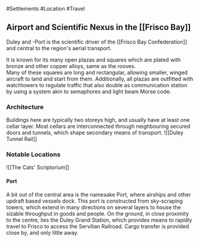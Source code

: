  #Settlements #Location #Travel 
## Airport and Scientific Nexus in the [[Frisco Bay]]


Duley and -Port is the scientific driver of the [[Frisco Bay Confederation]] and central to the region's aerial transport. 

It is known for its many open plazas and squares which are plated with bronze and other copper alloys, same as the rooves.  
Many of these squares are long and rectangular, allowing smaller, winged aircraft to land and start from them. Additionally, all plazas are outfitted with watchtowers to regulate traffic that also double as communication station by using a system akin to semaphores and light beam Morse code. 
### Architecture
Buildings here are typically two storeys high, and usually have at least one cellar layer. 
Most cellars are interconnected through neighbouring secured doors and tunnels, which shape secondary means of transport. 
![[Duley Tunnel Rail]]
### Notable Locations
![[The Cats' Scriptorium]]
#### Port
A bit out of the central area is the namesake Port, where airships and other updraft based vessels dock. This port is constructed from sky-scraping towers, which extend in many directions on several layers to house the sizable throughput in goods and people. On the ground, in close proximity to the centre, lies the Duley Grand Station, which provides means to rapidly travel to Frisco to access the Servilian Railroad. 
Cargo transfer is provided close by, and only little away. 
#### 

